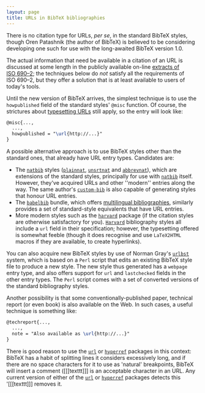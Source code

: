```yaml
---
layout: page
title: URLs in BibTeX bibliographies
---
```


There is no citation type for URLs, _per se_, in the
standard BibTeX styles, though Oren Patashnik (the author of
BibTeX) is believed to be considering developing one such for use
with the long-awaited BibTeX version&nbsp;1.0.

The actual information that need be available in a citation of an
URL is discussed at some length in the publicly available
on-line 
[extracts of ISO&nbsp;690&ndash;2](http://www.nlc-bnc.ca/iso/tc46sc9/standard/690-2e.htm);
the techniques below do _not_ satisfy all the requirements of
ISO&nbsp;690&ndash;2, but they offer a solution that is at least
available to users of today's tools.

Until the new version of BibTeX arrives, the simplest technique is
to use the `howpublished` field of the standard styles' `@misc`
function.  Of course, the strictures
about [typesetting URLs](./FAQ-setURL.html) still apply, so the
entry will look like:
```latex
@misc{...,
  ...,
  howpublished = "\url{http://...}"
}
```
A possible alternative approach is to use BibTeX styles other than
the standard ones, that already have URL entry types.
Candidates are:
  

-  The [`natbib`](http://ctan.org/pkg/natbib) styles ([`plainnat`](http://ctan.org/pkg/plainnat),
    [`unsrtnat`](http://ctan.org/pkg/unsrtnat) and [`abbrevnat`](http://ctan.org/pkg/abbrevnat)), which are extensions of
    the standard styles, principally for use with [`natbib`](http://ctan.org/pkg/natbib)
    itself.  However, they've acquired URLs and other ''modern''
    entries along the way.  The same author's [`custom-bib`](http://ctan.org/pkg/custom-bib) is
    also capable of generating styles that honour URL entries.
-  The [`babelbib`](http://ctan.org/pkg/babelbib) bundle, which offers 
    [multilingual bibliographies](./FAQ-i18nbib.html), similarly provides a
    set of standard-style equivalents that have URL entries.
-  More modern styles such as the [`harvard`](http://ctan.org/pkg/harvard) package (if the
    citation styles are otherwise satisfactory for you).
    [`Harvard`](http://ctan.org/pkg/Harvard) bibliography styles all include a `url`
    field in their specification; however, the typesetting offered is
    somewhat feeble (though it does recognise and use
    `LaTeX2HTML` macros if they are available, to create
    hyperlinks).

You can also acquire new BibTeX styles by use of Norman Gray's
[`urlbst`](http://ctan.org/pkg/urlbst) system, which is based on a `Perl` script
that edits an existing BibTeX style file to produce a new
style. The new style thus generated has a `webpage` entry type, and
also offers support for `url` and `lastchecked` fields
in the other entry types.  The `Perl` script comes with a set
of converted versions of the standard bibliography styles.

Another possibility is that some conventionally-published paper,
technical report (or even book) is also available on the Web.  In such
cases, a useful technique is something like:
```latex
@techreport{...,
  ...,
  note = "Also available as \url{http://...}"
}
```
There is good reason to use the [`url`](http://ctan.org/pkg/url) or [`hyperref`](http://ctan.org/pkg/hyperref)
packages in this context: BibTeX has a habit of splitting
lines it considers excessively long, and if there are no space
characters for it to use as 'natural' breakpoints, BibTeX will
insert a comment ([[[texttt]]]
is an acceptable character in an URL.  Any current version of
either of the [`url`](http://ctan.org/pkg/url) or [`hyperref`](http://ctan.org/pkg/hyperref) packages detects this
'[[[texttt]]]
removes it.

